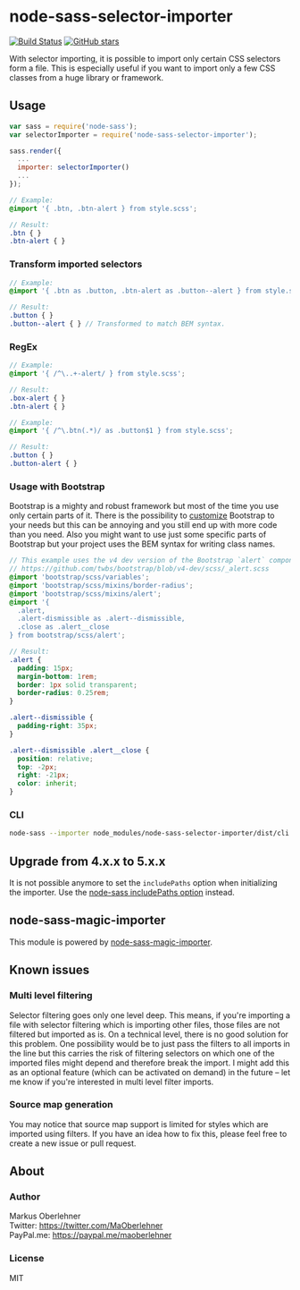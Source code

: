 # node-sass-selector-importer
[![Build Status](https://travis-ci.org/maoberlehner/node-sass-magic-importer.svg?branch=master)](https://travis-ci.org/maoberlehner/node-sass-magic-importer)
[![GitHub stars](https://img.shields.io/github/stars/maoberlehner/node-sass-magic-importer.svg?style=social&label=Star)](https://github.com/maoberlehner/node-sass-magic-importer)

With selector importing, it is possible to import only certain CSS selectors form a file. This is especially useful if you want to import only a few CSS classes from a huge library or framework.

## Usage
```js
var sass = require('node-sass');
var selectorImporter = require('node-sass-selector-importer');

sass.render({
  ...
  importer: selectorImporter()
  ...
});
```
```scss
// Example:
@import '{ .btn, .btn-alert } from style.scss';
```
```scss
// Result:
.btn { }
.btn-alert { }
```

### Transform imported selectors
```scss
// Example:
@import '{ .btn as .button, .btn-alert as .button--alert } from style.scss';
```
```scss
// Result:
.button { }
.button--alert { } // Transformed to match BEM syntax.
```

### RegEx
```scss
// Example:
@import '{ /^\..+-alert/ } from style.scss';
```
```scss
// Result:
.box-alert { }
.btn-alert { }
```

```scss
// Example:
@import '{ /^\.btn(.*)/ as .button$1 } from style.scss';
```
```scss
// Result:
.button { }
.button-alert { }
```

### Usage with Bootstrap
Bootstrap is a mighty and robust framework but most of the time you use only certain parts of it. There is the possibility to [customize](http://getbootstrap.com/customize/) Bootstrap to your needs but this can be annoying and you still end up with more code than you need. Also you might want to use just some specific parts of Bootstrap but your project uses the BEM syntax for writing class names.

```scss
// This example uses the v4 dev version of the Bootstrap `alert` component:
// https://github.com/twbs/bootstrap/blob/v4-dev/scss/_alert.scss
@import 'bootstrap/scss/variables';
@import 'bootstrap/scss/mixins/border-radius';
@import 'bootstrap/scss/mixins/alert';
@import '{
  .alert,
  .alert-dismissible as .alert--dismissible,
  .close as .alert__close
} from bootstrap/scss/alert';
```
```scss
// Result:
.alert {
  padding: 15px;
  margin-bottom: 1rem;
  border: 1px solid transparent;
  border-radius: 0.25rem;
}

.alert--dismissible {
  padding-right: 35px;
}

.alert--dismissible .alert__close {
  position: relative;
  top: -2px;
  right: -21px;
  color: inherit;
}
```

### CLI
```bash
node-sass --importer node_modules/node-sass-selector-importer/dist/cli.js -o dist src/index.scss
```

## Upgrade from 4.x.x to 5.x.x
It is not possible anymore to set the `includePaths` option when initializing the importer. Use the [node-sass includePaths option](https://github.com/sass/node-sass#includepaths) instead.

## node-sass-magic-importer
This module is powered by [node-sass-magic-importer](https://github.com/maoberlehner/node-sass-magic-importer).

## Known issues
### Multi level filtering
Selector filtering goes only one level deep. This means, if you're importing a file with selector filtering which is importing other files, those files are not filtered but imported as is. On a technical level, there is no good solution for this problem. One possibility would be to just pass the filters to all imports in the line but this carries the risk of filtering selectors on which one of the imported files might depend and therefore break the import. I might add this as an optional feature (which can be activated on demand) in the future – let me know if you're interested in multi level filter imports.

### Source map generation
You may notice that source map support is limited for styles which are imported using filters. If you have an idea how to fix this, please feel free to create a new issue or pull request.

## About
### Author
Markus Oberlehner  
Twitter: https://twitter.com/MaOberlehner  
PayPal.me: https://paypal.me/maoberlehner

### License
MIT

